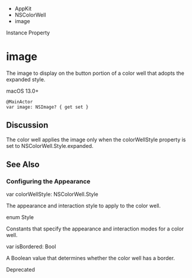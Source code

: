 

- AppKit
- NSColorWell
-  image 

Instance Property

# image

The image to display on the button portion of a color well that adopts the expanded style.

macOS 13.0+

``` source
@MainActor
var image: NSImage? { get set }
```

## Discussion

The color well applies the image only when the colorWellStyle property is set to NSColorWell.Style.expanded.

## See Also

### Configuring the Appearance

var colorWellStyle: NSColorWell.Style

The appearance and interaction style to apply to the color well.

enum Style

Constants that specify the appearance and interaction modes for a color well.

var isBordered: Bool

A Boolean value that determines whether the color well has a border.

Deprecated

